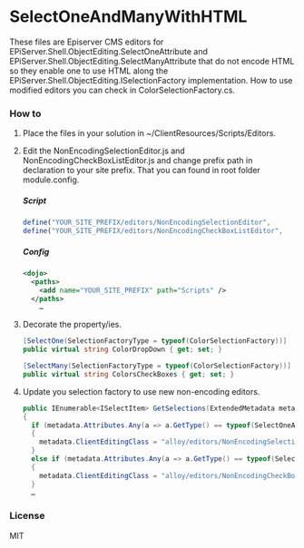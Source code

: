 # SelectOneAndManyWithHTML
These files are Episerver CMS editors for EPiServer.Shell.ObjectEditing.SelectOneAttribute and EPiServer.Shell.ObjectEditing.SelectManyAttribute that do not encode HTML so they enable one to use HTML along the EPiServer.Shell.ObjectEditing.ISelectionFactory implementation. How to use modified editors you can check in ColorSelectionFactory.cs.

### How to

1. Place the files in your solution in ~/ClientResources/Scripts/Editors.
2. Edit the NonEncodingSelectionEditor.js and NonEncodingCheckBoxListEditor.js and change prefix path in declaration to your site prefix. That you can found in root folder module.config.

    ##### Script

    ``` javascript
    define("YOUR_SITE_PREFIX/editors/NonEncodingSelectionEditor",
    define("YOUR_SITE_PREFIX/editors/NonEncodingCheckBoxListEditor",    
     ```
    ##### Config

    ```xml
    <dojo>    
      <paths>
        <add name="YOUR_SITE_PREFIX" path="Scripts" />
      </paths>
        …
    ```
    
3. Decorate the property/ies.
    ```c#
    [SelectOne(SelectionFactoryType = typeof(ColorSelectionFactory))]
    public virtual string ColorDropDown { get; set; }

    [SelectMany(SelectionFactoryType = typeof(ColorSelectionFactory))]
    public virtual string ColorsCheckBoxes { get; set; }
    ```
    
4. Update you selection factory to use new non-encoding editors.
    
    ```c#
    public IEnumerable<ISelectItem> GetSelections(ExtendedMetadata metadata)
    {
      if (metadata.Attributes.Any(a => a.GetType() == typeof(SelectOneAttribute)))
      {
        metadata.ClientEditingClass = "alloy/editors/NonEncodingSelectionEditor";
      }
      else if (metadata.Attributes.Any(a => a.GetType() == typeof(SelectManyAttribute)))
      {
        metadata.ClientEditingClass = "alloy/editors/NonEncodingCheckBoxListEditor";
      }
      …
     ```
### License
MIT
